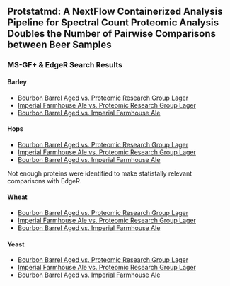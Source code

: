 ## Protstatmd: A NextFlow Containerized Analysis Pipeline for Spectral Count Proteomic Analysis Doubles the Number of Pairwise Comparisons between Beer Samples

### MS-GF+ & EdgeR Search Results

#### Barley

- [Bourbon Barrel Aged vs. Proteomic Research Group Lager](ASMS2021/Barley/BBA.PRG_Beer.html)
- [Imperial Farmhouse Ale vs. Proteomic Research Group Lager]()
- [Bourbon Barrel Aged vs. Imperial Farmhouse Ale]()

#### Hops

- [Bourbon Barrel Aged vs. Proteomic Research Group Lager]()
- [Imperial Farmhouse Ale vs. Proteomic Research Group Lager]()
- [Bourbon Barrel Aged vs. Imperial Farmhouse Ale]()

Not enough proteins were identified to make statistally relevant comparisons with EdgeR.

#### Wheat

- [Bourbon Barrel Aged vs. Proteomic Research Group Lager]()
- [Imperial Farmhouse Ale vs. Proteomic Research Group Lager]()
- [Bourbon Barrel Aged vs. Imperial Farmhouse Ale]()

#### Yeast

- [Bourbon Barrel Aged vs. Proteomic Research Group Lager]()
- [Imperial Farmhouse Ale vs. Proteomic Research Group Lager]()
- [Bourbon Barrel Aged vs. Imperial Farmhouse Ale]()
